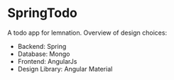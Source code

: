 # SpringTodo
A todo app for lemnation. Overview of design choices:
- Backend: Spring
- Database: Mongo
- Frontend: AngularJs
- Design Library: Angular Material
